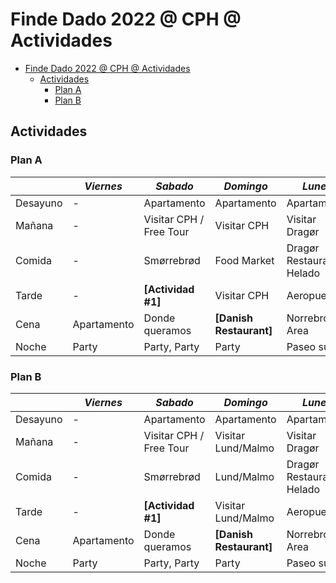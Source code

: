 # Finde Dado 2022 @ CPH @ Actividades

- [Finde Dado 2022 @ CPH @ Actividades](#finde-dado-2022--cph--actividades)
  - [Actividades](#actividades)
    - [Plan A](#plan-a)
    - [Plan B](#plan-b)

## Actividades

### Plan A

|          | *Viernes*   | *Sabado*                | *Domingo*               | *Lunes*                    |
| -------- | ----------- | ----------------------- | ----------------------- | -------------------------- |
| Desayuno | -           | Apartamento             | Apartamento             | Apartamento                |
| Mañana   | -           | Visitar CPH / Free Tour | Visitar CPH             | Visitar Dragør             |
| Comida   | -           | Smørrebrød              | Food Market             | Dragør Restaurant + Helado |
| Tarde    | -           | **[Actividad #1]**      | Visitar CPH             | Aeropuerto                 |
| Cena     | Apartamento | Donde queramos          | **[Danish Restaurant]** | Norrebro Area              |
| Noche    | Party       | Party, Party            | Party                   | Paseo suave                |

### Plan B

|          | *Viernes*   | *Sabado*                | *Domingo*               | *Lunes*                    |
| -------- | ----------- | ----------------------- | ----------------------- | -------------------------- |
| Desayuno | -           | Apartamento             | Apartamento             | Apartamento                |
| Mañana   | -           | Visitar CPH / Free Tour | Visitar Lund/Malmo      | Visitar Dragør             |
| Comida   | -           | Smørrebrød              | Lund/Malmo              | Dragør Restaurant + Helado |
| Tarde    | -           | **[Actividad #1]**      | Visitar Lund/Malmo      | Aeropuerto                 |
| Cena     | Apartamento | Donde queramos          | **[Danish Restaurant]** | Norrebro Area              |
| Noche    | Party       | Party, Party            | Party                   | Paseo suave                |

